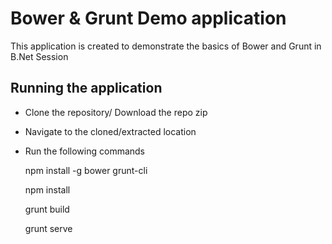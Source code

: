 # Bower & Grunt Demo application
This application is created to demonstrate the basics of Bower and Grunt in B.Net Session

## Running the application
* Clone the repository/ Download the repo zip
* Navigate to the cloned/extracted location
* Run the following commands    
 
    npm install -g bower grunt-cli 
      
    npm install
    
    grunt build
    
    grunt serve
